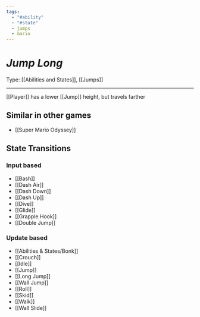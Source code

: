 ```yaml
---
tags:
  - "#ability"
  - "#state"
  - jumps
  - mario
---
```

# _Jump Long_

Type: [[Abilities and States]], [[Jumps]]

----


[[Player]] has a lower [[Jump]] height, but travels farther 


## Similar in other games

* [[Super Mario Odyssey]]


## State Transitions

### Input based

* [[Bash]]
* [[Dash Air]]
* [[Dash Down]]
* [[Dash Up]]
* [[Dive]]
* [[Glide]]
* [[Grapple Hook]]
* [[Double Jump]]

### Update based

* [[Abilities & States/Bonk]]
* [[Crouch]]
* [[Idle]]
* [[Jump]]
* [[Long Jump]]
* [[Wall Jump]]
* [[Roll]]
* [[Skid]]
* [[Walk]]
* [[Wall Slide]]